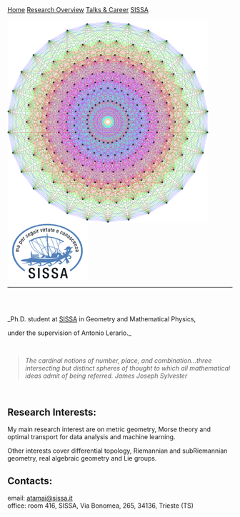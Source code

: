 <!-- Here we duind the menu-->
<div class="topnav">
  <a class="active" href="#home">Home</a>
  <a href="#Research Overview">Research Overview</a>
  <a href="[#Talks & Career](https://www.sissa.it)">Talks & Career</a>
  <a href="#SISSA">SISSA</a>
</div>


<br>

<img align="left" width="450" src="https://github.com/aleetamai/aleetamai.github.io/blob/main/docs/assets/images/Lie_groups.png" />


<img src="https://github.com/aleetamai/aleetamai.github.io/blob/main/docs/assets/images/sissalogo.png" width="180" />

---------

<br>
<br>

​_Ph.D. student at [SISSA](https://www.sissa.it) in Geometry and Mathematical Physics, 
<br> 

under the supervision of Antonio Lerario._

<br>

>_The cardinal notions of number, place, and combination...three intersecting but distinct spheres of thought to which all mathematical ideas admit of being referred._
>_James Joseph Sylvester_

<br>

## Research Interests:
My main research interest are on metric geometry, Morse theory and optimal transport for data analysis and machine learning.   
                                                                                                                               
Other interests cover differential topology, Riemannian and subRiemannian geometry, real algebraic geometry and Lie groups.



## Contacts:

email:  atamai@sissa.it
<br>
office: room 416, SISSA, Via Bonomea, 265, 34136, Trieste (TS)


